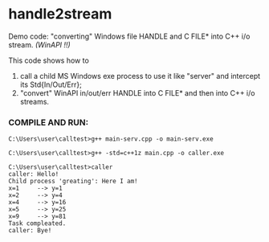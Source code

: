 # handle2stream
Demo code: "converting" Windows file HANDLE and C FILE* into C++ i/o stream. _(WinAPI !!)_

This code shows how to 
1. call a child MS Windows exe process to use it like "server" and intercept its Std{In/Out/Err};
2. "convert" WinAPI in/out/err HANDLE into C FILE* and then into C++ i/o streams.

### COMPILE AND RUN:
```
C:\Users\user\calltest>g++ main-serv.cpp -o main-serv.exe

C:\Users\user\calltest>g++ -std=c++1z main.cpp -o caller.exe

C:\Users\user\calltest>caller
caller: Hello!
Child process 'greating': Here I am!
x=1     --> y=1
x=2     --> y=4
x=4     --> y=16
x=5     --> y=25
x=9     --> y=81
Task compleated.
caller: Bye!

```
